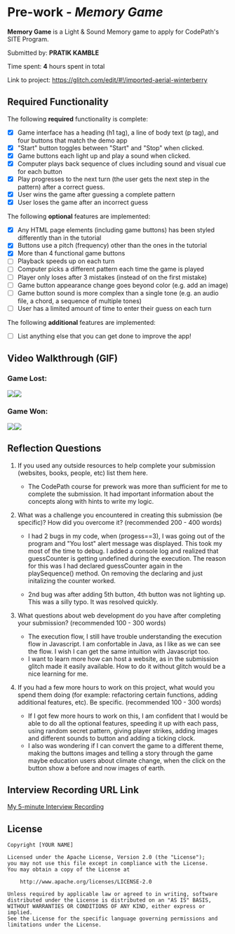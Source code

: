 # Pre-work - _Memory Game_

**Memory Game** is a Light & Sound Memory game to apply for CodePath's SITE Program.

Submitted by: **PRATIK KAMBLE**

Time spent: **4** hours spent in total

Link to project: https://glitch.com/edit/#!/imported-aerial-winterberry

## Required Functionality

The following **required** functionality is complete:

- [x] Game interface has a heading (h1 tag), a line of body text (p tag), and four buttons that match the demo app
- [x] "Start" button toggles between "Start" and "Stop" when clicked.
- [x] Game buttons each light up and play a sound when clicked.
- [x] Computer plays back sequence of clues including sound and visual cue for each button
- [x] Play progresses to the next turn (the user gets the next step in the pattern) after a correct guess.
- [x] User wins the game after guessing a complete pattern
- [x] User loses the game after an incorrect guess

The following **optional** features are implemented:

- [x] Any HTML page elements (including game buttons) has been styled differently than in the tutorial
- [x] Buttons use a pitch (frequency) other than the ones in the tutorial
- [x] More than 4 functional game buttons
- [ ] Playback speeds up on each turn
- [ ] Computer picks a different pattern each time the game is played
- [ ] Player only loses after 3 mistakes (instead of on the first mistake)
- [ ] Game button appearance change goes beyond color (e.g. add an image)
- [ ] Game button sound is more complex than a single tone (e.g. an audio file, a chord, a sequence of multiple tones)
- [ ] User has a limited amount of time to enter their guess on each turn

The following **additional** features are implemented:

- [ ] List anything else that you can get done to improve the app!

## Video Walkthrough (GIF)

### Game Lost:

![](gif1-link-here)![](https://i.imgur.com/5nSNCKY.gif)

### Game Won:

![](gif2-link-here)![](https://i.imgur.com/UFUmOsN.gif)


## Reflection Questions

1. If you used any outside resources to help complete your submission (websites, books, people, etc) list them here.
   
   - The CodePath course for prework was more than sufficient for me to complete the submission. It had important information about the concepts along with hints to write my logic. 
   

2. What was a challenge you encountered in creating this submission (be specific)? How did you overcome it? (recommended 200 - 400 words)

   - I had 2 bugs in my code, when (progess==3), I was going out of the program and "You lost" alert message was displayed. This took my most of the time to debug. I added a console log and realized that guessCounter is getting undefined during the execution. The reason for this was I had declared guessCounter again in the playSequence() method. On removing the declaring and just initalizing the counter worked.

   - 2nd bug was after adding 5th button, 4th button was not lighting up. This was a silly typo. It was resolved quickly.


3. What questions about web development do you have after completing your submission? (recommended 100 - 300 words)
   - The execution flow, I still have trouble understanding the execution flow in Javascript. I am confortable in Java, as I like as we can see the flow. I wish I can get the same intuition with Javascript too. 
   - I want to learn more how can host a website, as in the submission glitch made it easily available. How to do it without glitch would be a nice learning for me.


4. If you had a few more hours to work on this project, what would you spend them doing (for example: refactoring certain functions, adding additional features, etc). Be specific. (recommended 100 - 300 words)
   - If I got few more hours to work on this, I am confident that I would be able to do all the optional features, speeding it up with each pass, using random secret pattern, giving player strikes, adding images and different sounds to button and adding a ticking clock.
   - I also was wondering if I can convert the game to a different theme, making the buttons images and telling a story through the game maybe education users about climate change, when the click on the button show a before and now images of earth.

## Interview Recording URL Link

[My 5-minute Interview Recording](https://loom.com/share/34b3a3cc93214809ab1149fbfda8dbb4)

## License

    Copyright [YOUR NAME]

    Licensed under the Apache License, Version 2.0 (the "License");
    you may not use this file except in compliance with the License.
    You may obtain a copy of the License at

        http://www.apache.org/licenses/LICENSE-2.0

    Unless required by applicable law or agreed to in writing, software
    distributed under the License is distributed on an "AS IS" BASIS,
    WITHOUT WARRANTIES OR CONDITIONS OF ANY KIND, either express or implied.
    See the License for the specific language governing permissions and
    limitations under the License.
